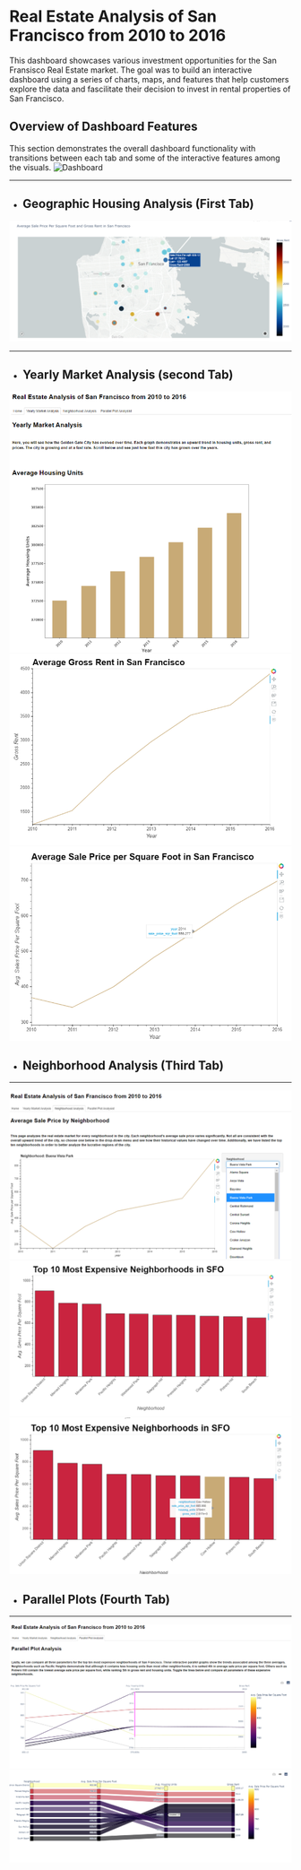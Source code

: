 # Real Estate Analysis of San Francisco from 2010 to 2016
This dashboard showcases various investment opportunities for the San Fransisco Real Estate market. The goal was to build an interactive dashboard using a series of charts, maps, and features that help customers explore the data and fascilitate their decision to invest in rental properties of San Francisco. 

## **Overview of Dashboard Features**
This section demonstrates the overall dashboard functionality with transitions between each tab and some of the interactive features among the visuals. 
![Dashboard](Images/dashboard-demo.gif)

---

* ## Geographic Housing Analysis (First Tab) 

![Dashboard](Images/map_2.png)

---

* ## Yearly Market Analysis (second Tab) 

![](Images/housing_units.png)
<br/>
![](Images/gross_rent2.png)
<br/>
![](Images/sale_price.png)

* ## Neighborhood Analysis (Third Tab) 

---

![](Images/neighborhood.png)
<br/>
![](Images/top_10.png)
<br/>
![](Images/top_hover.png)

* ## Parallel Plots (Fourth Tab) 

---

![](Images/parallel_coordinates.png)
<br/>
![](Images/parallel_category.png)
